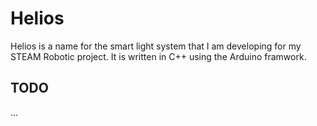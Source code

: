 # Helios

Helios is a name for the smart light system that I am developing for my STEAM Robotic project. It is written in C++ using the Arduino framwork.

## TODO

...
